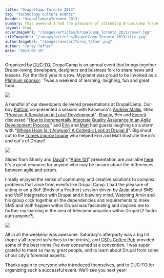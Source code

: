 ```yaml
---
title: "DrupalCamp Toronto 2013"
tag: "technology culture events"
header: "DrupalCamp\nToronto 2013"
summary: This weekend I had the pleasure of attending DrupalCamp Toronto with my fellow Myplaneteers.
layout: blog
coverImageUrl: "/images/articles/DrupalCamp_Toronto_2013/cover.jpg"
tileImageUrl: "/images/articles/DrupalCamp_Toronto_2013/tile.jpg"
authorImageUrl: "/images/avatar/Torey_Tafner.png"
author: "Torey Tafner"
date: "2013-05-15"
---
```


Organized by [DUG-TO](https://groups.drupal.org/toronto), DrupalCamp is an annual event that brings together Drupal-loving developers, designers and business folk to share news and lessons. For the third year in a row, Myplanet was proud to be involved as a [Platinum sponsor](http://2013.drupalcamptoronto.org/news/platinum-sponsor-interview-with-myplanet-digital). 'Twas a weekend of learning, laughing, fun and great food.

![](/images/articles/Drupal_Camp_Toronto_2013/body_1.jpg)

A handful of our developers delivered presentations at DrupalCamp. Our boy [PatCon](https://twitter.com/patconnolly) co-presented a session with Kalamuna's [Andrew Mallis](http://drupal.org/user/72871), titled "[Proviso: A Revolution in Local Development](http://docs.google.com/presentation/d/1nTh0QTGmPxO92RIswblpzF7Tiu0iyFMNNqk4VzW4cLQ/edit#slide=id.gf20d127f_226)". [Shanly](https://twitter.com/shanlyj), Ben and [Everett](https://twitter.com/ezufelt) discussed "[How to Incrementally Integrate Quality Assurance in an Agile Development Process](http://www.slideshare.net/MyplanetDigital/mpd-qa-lessons-2013-0516-24257961)," and [Erin](https://twitter.com/emarchak) and [Matt](http://twitter.com/mparker_17) had guests laughing up a storm with "[Whose Hook Is It Anyway? A Comedic Look at Drupal 8](https://gist.github.com/mparker17/5990429)". Big shout out to the [Tomes improv troupe](https://www.facebook.com/tomesimprov) who helped Erin and Matt illustrate the in's and out's of Drupal! 

![](/images/articles/Drupal_Camp_Toronto_2013/body_2.jpg)

Slides from Shanly and [David](https://twitter.com/DaveSabine)'s "[Agile 101](http://2013.drupalcamptoronto.org/sessions/agile-101)" presentation are available [here](http://www.slideshare.net/MyplanetDigital/agile-101-drupal-camp). It's a great resource for anyone who may be unsure about the differences between agile and scrum.

I really enjoyed the sense of community and creative solutions to complex problems that arise from events like Drupal Camp. I had the pleasure of sitting in on a BoF (Brids of a Feather) session driven by [Arvin](https://twitter.com/arvinsingla) about SMS and VoIP integtration with Drupal and it blew my mind. Watching Arvin and his group click together all the dependencies and requirements to make SMS and VoIP happen within Drupal was fascinating and inspired me to further my learning in the area of telecommunication within Drupal (2 factor auth anyone?). 

![](/images/articles/Drupal_Camp_Toronto_2013/body_3.jpg)

All in all the weekend was awesome. Saturday's afterparty was a big hit (hope y'all treated yo'selves to the drinks), and [CSI's Coffee Pub](https://twitter.com/CSICoffeePub) provided some of the best noms I’ve ever consumed at a convention. I was super grateful to meet so many great people, and to learn about Drupal from some of our city's foremost experts.

Thanks again to everyone who introduced themselves, and to DUG-TO for organizing such a successful event. We'll see you next year!












  
